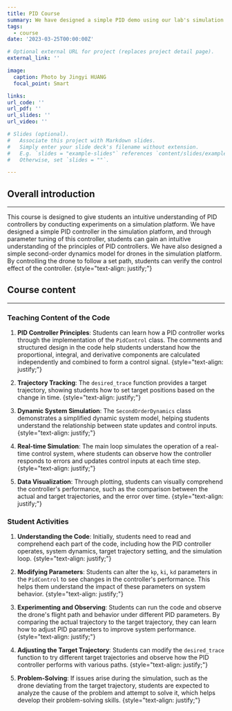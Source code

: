 ```yaml
---
title: PID Course
summary: We have designed a simple PID demo using our lab's simulation platform to assist students in grasping the principles of PID control.
tags:
  - course
date: '2023-03-25T00:00:00Z'

# Optional external URL for project (replaces project detail page).
external_link: ''

image:
  caption: Photo by Jingyi HUANG
  focal_point: Smart

links:
url_code: ''
url_pdf: ''
url_slides: ''
url_video: ''

# Slides (optional).
#   Associate this project with Markdown slides.
#   Simply enter your slide deck's filename without extension.
#   E.g. `slides = "example-slides"` references `content/slides/example-slides.md`.
#   Otherwise, set `slides = ""`.

---
```


## Overall introduction
---
This course is designed to give students an intuitive understanding of PID controllers by conducting experiments on a simulation platform. We have designed a simple PID controller in the simulation platform, and through parameter tuning of this controller, students can gain an intuitive understanding of the principles of PID controllers. We have also designed a simple second-order dynamics model for drones in the simulation platform. By controlling the drone to follow a set path, students can verify the control effect of the controller.
{style="text-align: justify;"}

## Course content
---

### Teaching Content of the Code

1. **PID Controller Principles**: Students can learn how a PID controller works through the implementation of the `PidControl` class. The comments and structured design in the code help students understand how the proportional, integral, and derivative components are calculated independently and combined to form a control signal.
{style="text-align: justify;"}

2. **Trajectory Tracking**: The `desired_trace` function provides a target trajectory, showing students how to set target positions based on the change in time.
{style="text-align: justify;"}

3. **Dynamic System Simulation**: The `SecondOrderDynamics` class demonstrates a simplified dynamic system model, helping students understand the relationship between state updates and control inputs.
{style="text-align: justify;"}

4. **Real-time Simulation**: The main loop simulates the operation of a real-time control system, where students can observe how the controller responds to errors and updates control inputs at each time step.
{style="text-align: justify;"}

5. **Data Visualization**: Through plotting, students can visually comprehend the controller's performance, such as the comparison between the actual and target trajectories, and the error over time.
{style="text-align: justify;"}

### Student Activities

1. **Understanding the Code**: Initially, students need to read and comprehend each part of the code, including how the PID controller operates, system dynamics, target trajectory setting, and the simulation loop.
{style="text-align: justify;"}

2. **Modifying Parameters**: Students can alter the `kp`, `ki`, `kd` parameters in the `PidControl` to see changes in the controller's performance. This helps them understand the impact of these parameters on system behavior.
{style="text-align: justify;"}

3. **Experimenting and Observing**: Students can run the code and observe the drone's flight path and behavior under different PID parameters. By comparing the actual trajectory to the target trajectory, they can learn how to adjust PID parameters to improve system performance.
{style="text-align: justify;"}

4. **Adjusting the Target Trajectory**: Students can modify the `desired_trace` function to try different target trajectories and observe how the PID controller performs with various paths.
{style="text-align: justify;"}

5. **Problem-Solving**: If issues arise during the simulation, such as the drone deviating from the target trajectory, students are expected to analyze the cause of the problem and attempt to solve it, which helps develop their problem-solving skills.
{style="text-align: justify;"}
